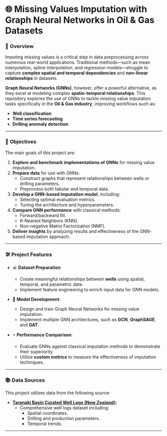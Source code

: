 # 🌐 Missing Values Imputation with Graph Neural Networks in Oil & Gas Datasets

### 📜 **Overview**

Imputing missing values is a critical step in data preprocessing across numerous real-world applications. Traditional methods—such as mean interpolation, spline interpolation, and regression models—struggle to capture **complex spatial and temporal dependencies** and **non-linear relationships** in datasets. 

**Graph Neural Networks (GNNs)**, however, offer a powerful alternative, as they excel at modeling complex **spatio-temporal relationships**. This repository explores the use of GNNs to tackle missing value imputation tasks specifically in the **Oil & Gas industry**, improving workflows such as:
- **Well classification**
- **Time series forecasting**
- **Drilling anomaly detection**

---

### 🎯 **Objectives**

The main goals of this project are:
1. **Explore and benchmark implementations of GNNs** for missing value imputation.
2. **Prepare data** for use with GNNs:
   - Construct graphs that represent relationships between wells or drilling parameters.
   - Preprocess both tabular and temporal data.
3. **Develop a GNN-based imputation model**, including:
   - Selecting optimal evaluation metrics.
   - Tuning the architecture and hyperparameters.
4. **Compare GNN performance** with classical methods:
   - Forward/backward fill.
   - K-Nearest Neighbors (KNN).
   - Non-negative Matrix Factorization (NMF).
5. **Deliver insights** by analyzing results and effectiveness of the GNN-based imputation approach.

---

### 🛠️ **Project Features**

- 📊 **Dataset Preparation**:
  - Create meaningful relationships between **wells** using spatial, temporal, and parametric data.
  - Implement feature engineering to enrich input data for GNN models.

- 🧠 **Model Development**:
  - Design and train Graph Neural Networks for missing value imputation.
  - Implement multiple GNN architectures, such as **GCN**, **GraphSAGE**, and **GAT**.

- ⚡ **Performance Comparison**:
  - Evaluate GNNs against classical imputation methods to demonstrate their superiority.
  - Utilize **custom metrics** to measure the effectiveness of imputation techniques.

---

### 📚 **Data Sources**

This project utilizes data from the following source:

- **[Taranaki Basin Curated Well Logs (New Zealand)](https://developer.ibm.com/exchanges/data/all/taranaki-basin-curated-well-logs/):**
  - Comprehensive well logs dataset including:
    - Spatial coordinates.
    - Drilling and production parameters.
    - Temporal trends.

---
